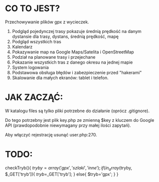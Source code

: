 # CO TO JEST?
Przechowywanie plików gpx z wycieczek.

1. Podgląd pojedynczej trasy
   pokazuje średnią prędkość na danym dystansie dla trasy, dystans, średnią prędkość, mapę
2. Podgląd wszystkich tras
3. Kalendarz
4. Pokazywanie map na Google Maps/Satelita i OpenStreetMap
5. Podział na planowane trasy i przejechane
6. Pokazanie wszystkich tras z danego okresu na jednej mapie
7. System logowania
8. Podstawowa obsługa błędów i zabezpieczenie przed "hakerami" 
9. Skalowanie dla małych ekranów: tablet i telefon.

# JAK ZACZĄĆ:
W katalogu files są tylko pliki potrzebne do działanie (oprócz .gitignore).

Do tego potrzebny jest plik key.php ze zmienną $key z kluczem do Google API (prawdopodobnie niewymagany przy małej ilości zapytań).

Aby włączyć rejestrację usunąć user.php:270.

# TODO:

checkTryb(){
	$tryby=array('gpx', 'szlaki', 'inne');
	if(in_array($tryby, $_GET['tryb']){
		$tryb=$_GET['tryb'];
	}
	else{
		$tryb='gpx';
	}
}